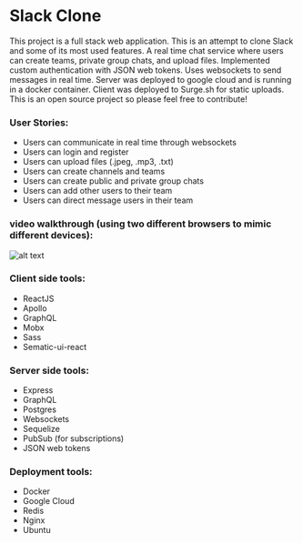 # Slack Clone 

This project is a full stack web application. This is an attempt to clone Slack and some of its most used features. A real time chat service where users can create teams, private group chats, and upload files. Implemented custom authentication with JSON web tokens. Uses websockets to send messages in real time.
Server was deployed to google cloud and is running in a docker container. Client was deployed to Surge.sh for static uploads. This is an open source project so please feel free to contribute!

### User Stories:
- Users can communicate in real time through websockets
- Users can login and register
- Users can upload files (.jpeg, .mp3, .txt)
- Users can create channels and teams
- Users can create public and private group chats
- Users can add other users to their team
- Users can direct message users in their team


### video walkthrough (using two different browsers to mimic different devices):
![alt text](https://raw.githubusercontent.com/AndresXI/Slack-Clone/master/slack-demo-2.gif "Logo Title Text 1")


### Client side tools:
- ReactJS
- Apollo
- GraphQL
- Mobx
- Sass
- Sematic-ui-react

### Server side tools:
- Express
- GraphQL
- Postgres
- Websockets
- Sequelize
- PubSub (for subscriptions)
- JSON web tokens

### Deployment tools:
- Docker
- Google Cloud
- Redis
- Nginx
- Ubuntu

